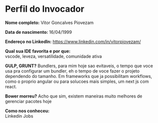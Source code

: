Perfil do Invocador
========================

**Nome completo:**
Vitor Goncalves Piovezam

**Data de nascimento:**
16/04/1999

**Endereço no LinkedIn:**
https://www.linkedin.com/in/vitorpiovezam/

**Qual sua IDE favorita e por que:**   
vscode, leveza, versatilidade, comunidade ativa

**GULP, GRUNT?**
Bundlers, para mim hoje sao evitaveis, o tempo que voce usa pra configurar um bundler, eh o tempo de voce fazer o projeto dependendo do tamanho. Em frameworks que ja possibilitam workflows, como o proprio angular ou para solucoes mais simples, um next js com react.

**Bower morreu?** 
Acho que sim, existem maneiras muito melhores de gerenciar pacotes hoje

**Como nos conheceu:**   
Linkedin Jobs